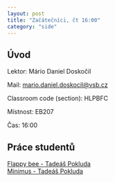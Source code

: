 ```yaml
---
layout: post
title: "Začátečníci, čt 16:00"
category: "side"
---
```


## Úvod

Lektor: Mário Daniel Doskočil

Mail: mario.daniel.doskocil@vsb.cz

Classroom code (section): HLPBFC

Místnost: EB207

Čas: 16:00

## Práce studentů

[Flappy bee - Tadeáš Pokluda](https://studio.code.org/projects/spritelab/Sg8siG7rtXs-GRrFQTliKX07EkalM1F92-qkDmGiNXw)  
[Minimus - Tadeáš Pokluda](https://studio.code.org/projects/spritelab/patnfGPEMFW1Y-kKkzzHo0qvAVZk3vBnPZiejBlWYxo)
